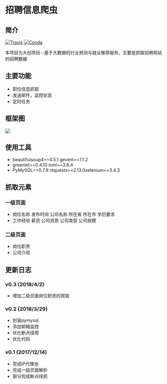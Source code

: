 #  招聘信息爬虫  #

## 简介 ##

[![Travis](https://img.shields.io/travis/rust-lang/rust.svg)]()
[![Conda](https://img.shields.io/conda/v/conda-forge/python.svg)]()

本项目为大创项目--基于大数据的行业预测与就业推荐服务，主要是抓取招聘网站的招聘数据

## 主要功能 ##
- 职位信息抓取
- 发送邮件，监控状态
- 定时任务

## 框架图 ##
![](https://i.imgur.com/wJNZwav.png)

## 使用工具  ##
- beautifulsoup4==4.5.1   gevent==1.1.2
- greenlet==0.4.10 lxml==3.6.4
- PyMySQL==0.7.9 requests==2.13.0selenium==3.4.3


## 抓取元素 ##
### 一级页面 ###
- 岗位名称 发布时间 公司名称 所在省 所在市 学历要求
- 工作经验 薪资 公司资质 公司类型 公司规模

### 二级页面 ###
- 岗位职责
- 公司介绍


## 更新日志 ##
### v0.3 (2018/4/2) ###

- 增加二级页面岗位职责的爬取

### v0.2 (2018/3/29) ###

- 封装pymysql
- 添加邮箱监控
- 优化断点续爬
- 优化代码

### v0.1 (2017/12/14) ###

- 完成iP代理池
- 完成一级页面解析
- 部分完成断点续抓




